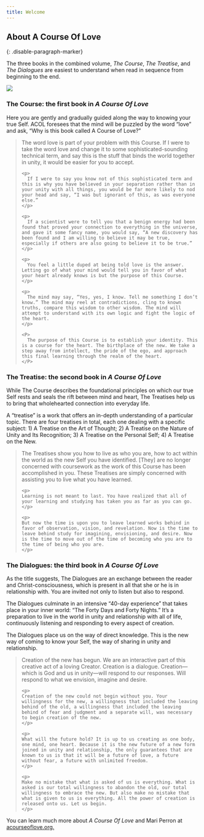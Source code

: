 ```yaml
---
title: Welcome
---
```


## About A Course Of Love
{: .disable-paragraph-marker}

<div class="ui segment">
  <p>
    The three books in the combined volume, <em>The Course</em>, <em>The Treatise</em>, and <em>The Dialogues</em> are easiest to understand when read in sequence from beginning to the end.
  </p>
  <img class="ui centered big image" src="/t/acol/public/img/acol/acol-structure.jpg">

  <h3>The Course: the first book in <em>A Course Of Love</em></h3>
  <p>
  Here you are gently and gradually guided along the way to knowing your true Self. ACOL foresees that the mind will be puzzled by the word “love” and ask, “Why is this book called A Course of Love?”
  </p>
  <blockquote>
    <p>
      The word love is part of your problem with this Course. If I were to take the word love and change it to some sophisticated-sounding technical term, and say this is the stuff that binds the world together in unity, it would be easier for you to accept.
    </p>

    <p>
      If I were to say you know not of this sophisticated term and this is why you have believed in your separation rather than in your unity with all things, you would be far more likely to nod your head and say, “I was but ignorant of this, as was everyone else.”
    </p>

    <p>
      If a scientist were to tell you that a benign energy had been found that proved your connection to everything in the universe, and gave it some fancy name, you would say, “A new discovery has been found and I am willing to believe it may be true, especially if others are also going to believe it to be true.”
    </p>

    <p>
      You feel a little duped at being told love is the answer. Letting go of what your mind would tell you in favor of what your heart already knows is but the purpose of this Course.
    </p>

    <p>
      The mind may say, “Yes, yes, I know. Tell me something I don’t know.” The mind may reel at contradictions, cling to known truths, compare this wisdom to other wisdom. The mind will attempt to understand with its own logic and fight the logic of the heart.
    </p>

    <P>
      The purpose of this Course is to establish your identity. This is a course for the heart. The birthplace of the new. We take a step away from intellect, the pride of the ego, and approach this final learning through the realm of the heart.
    </P>
  </blockquote>
  <h3> The Treatise: the second book in <em>A Course Of Love</em> </h3>
  <p>
  While The Course describes the foundational principles on which our true Self rests and seals the rift between mind and heart, The Treatises help us to bring that wholehearted connection into everyday life.
  </p>

  <p>
  A “treatise” is a work that offers an in-depth understanding of a particular topic. There are four treatises in total, each one dealing with a specific subject: 1) A Treatise on the Art of Thought; 2) A Treatise on the Nature of Unity and Its Recognition; 3) A Treatise on the Personal Self; 4) A Treatise on the New.
  </p>
  <blockquote>
    <p>
    The Treatises show you how to live as who you are, how to act within the world as the new Self you have identified. [They] are no longer concerned with coursework as the work of this Course has been accomplished in you. These Treatises are simply concerned with assisting you to live what you have learned.
    </p>

    <p>
    Learning is not meant to last. You have realized that all of your learning and studying has taken you as far as you can go.
    </p>

    <p>
    But now the time is upon you to leave learned works behind in favor of observation, vision, and revelation. Now is the time to leave behind study for imagining, envisioning, and desire. Now is the time to move out of the time of becoming who you are to the time of being who you are.
    </p>
  </blockquote>

  <h3>The Dialogues: the third book in <em>A Course Of Love</em></h3>
  <p>
  As the title suggests, The Dialogues are an exchange between the reader and Christ-consciousness, which is present in all that she or he is in relationship with. You are invited not only to listen but also to respond.
  </p>

  <p>
  The Dialogues culminate in an intensive “40-day experience” that takes place in your inner world: “The Forty Days and Forty Nights.” It’s a preparation to live in the world in unity and relationship with all of life, continuously listening and responding to every aspect of creation.
  </p>

  <p>
  The Dialogues place us on the way of direct knowledge. This is the new way of coming to know your Self, the way of sharing in unity and relationship.
  </p>
  <blockquote>
    <p>
    Creation of the new has begun. We are an interactive part of this creative act of a loving Creator. Creation is a dialogue. Creation—which is God and us in unity—will respond to our responses. Will respond to what we envision, imagine and desire.
    </p>

    <p>
    Creation of the new could not begin without you. Your willingness for the new, a willingness that included the leaving behind of the old, a willingness that included the leaving behind of fear and judgment and a separate will, was necessary to begin creation of the new.
    </p>

    <p>
    What will the future hold? It is up to us creating as one body, one mind, one heart. Because it is the new future of a new form joined in unity and relationship, the only guarantees that are known to us is that it will be a future of love, a future without fear, a future with unlimited freedom.
    </p>

    <p>
    Make no mistake that what is asked of us is everything. What is asked is our total willingness to abandon the old, our total willingness to embrace the new. But also make no mistake that what is given to us is everything. All the power of creation is released onto us. Let us begin.
    </p>
  </blockquote>

  <p>
  You can learn much more about <em>A Course Of Love</em> and Mari Perron at <a target="_blank" href="https://acourseoflove.org">acourseoflove.org.</a>
  </p>
</div>

